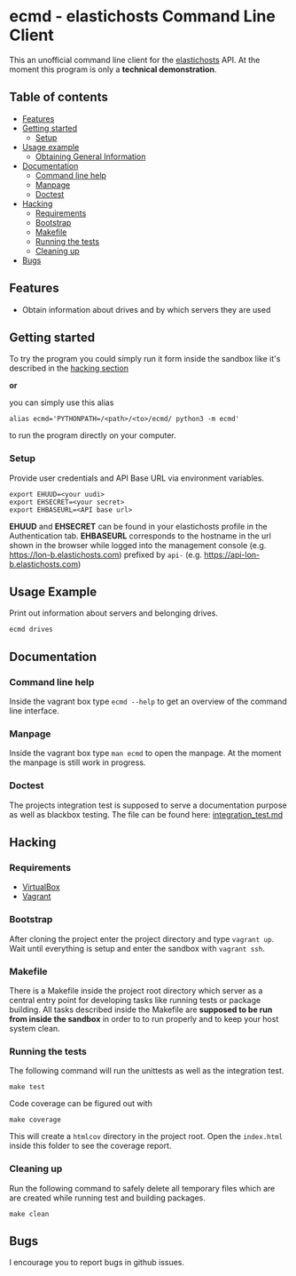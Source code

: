 # ecmd - elastichosts Command Line Client

This an unofficial command line client for the
[elastichosts](http://www.elastichosts.com) API. At the moment this
program is only a **technical demonstration**.

## Table of contents

- [Features](#features)
- [Getting started](#getting-started)
    - [Setup](#setup)
- [Usage example](#usage-example)
    - [Obtaining General Information](#obtaining-general-information)
- [Documentation](#documentation)
    - [Command line help](#command-line-help)
    - [Manpage](#manpage)
    - [Doctest](#doctest)
- [Hacking](#hacking)
    - [Requirements](#requirements)
    - [Bootstrap](#bootstrap)
    - [Makefile](#makefile)
    - [Running the tests](#running-the-tests)
    - [Cleaning up](#cleaning-up)
- [Bugs](#bugs)

## Features

- Obtain information about drives and by which servers they are used

## Getting started

To try the program you could simply run it form inside the sandbox like it's
described in the [hacking section](#hacking)

**or**

you can simply use this alias

    alias ecmd='PYTHONPATH=/<path>/<to>/ecmd/ python3 -m ecmd'

to run the program directly on your computer.

### Setup

Provide user credentials and API Base URL via environment variables.

    export EHUUD=<your uudi>
    export EHSECRET=<your secret>
    export EHBASEURL=<API base url>

**EHUUD** and **EHSECRET** can be found in your elastichosts profile in the
Authentication tab.
**EHBASEURL** corresponds to the hostname in the url shown in the browser
while logged into the management console (e.g. https://lon-b.elastichosts.com)
prefixed by `api-` (e.g. https://api-lon-b.elastichosts.com)

## Usage Example

Print out information about servers and belonging drives.

    ecmd drives

## Documentation

### Command line help

Inside the vagrant box type `ecmd --help` to get an overview of the command
line interface.

### Manpage

Inside the vagrant box type `man ecmd` to open the manpage. At the moment the
manpage is still work in progress.

### Doctest

The projects integration test is supposed to serve a documentation purpose as
well as blackbox testing. The file can be found here:
[integration\_test.md](ecmd/tests/integration_test.md)

## Hacking

### Requirements

- [VirtualBox](https://www.virtualbox.org)
- [Vagrant](http://www.vagrantup.com/)

### Bootstrap

After cloning the project enter the project directory and type `vagrant up`.
Wait until everything is setup and enter the sandbox with `vagrant ssh`.

### Makefile

There is a Makefile inside the project root directory which server as a central
entry point for developing tasks like running tests or package building. All
tasks described inside the Makefile are **supposed to be run from inside the
sandbox** in order to to run properly and to keep your host system clean.

### Running the tests

The following command will run the unittests as well as the integration test.

    make test

Code coverage can be figured out with

    make coverage

This will create a `htmlcov` directory in the project root. Open the
`index.html` inside this folder to see the coverage report.

### Cleaning up

Run the following command to safely delete all temporary files which are
are created while running test and building packages.

    make clean

## Bugs

I encourage you to report bugs in github issues.
